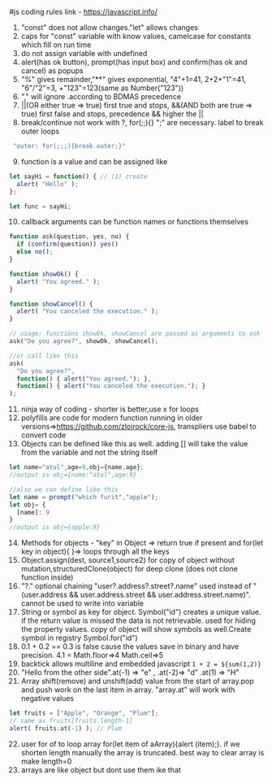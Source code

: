 #js coding rules
link - https://javascript.info/
1) "const" does not allow changes."let" allows changes
2) caps for "const" variable with know values, camelcase for constants which fill on run time
3) do not assign variable with undefined
4) alert(has ok button), prompt(has input box) and confirm(has ok and cancel) as popups
5) "%" gives remainder,"**" gives exponential, "4"+1=41, 2+2+"1"=41, "6"/"2"=3, +"123"=123(same as Number("123"))
6) "," will ignore .according to BDMAS precedence
7) ||(OR either true => true) first true and stops, &&(AND both are true => true) first false and stops, precedence && higher the ||
8) break/continue not work with ?, for(;;){} ";" are necessary. label to break outer loops
```javascript
 "outer: for(;;;){break outer;}"
 ```
9) function is a value and can be assigned like
```javascript
let sayHi = function() { // (1) create
  alert( "Hello" );
};

let func = sayHi;
```
10) callback arguments can be function names or functions themselves
```javascript
function ask(question, yes, no) {
  if (confirm(question)) yes()
  else no();
}

function showOk() {
  alert( "You agreed." );
}

function showCancel() {
  alert( "You canceled the execution." );
}

// usage: functions showOk, showCancel are passed as arguments to ask
ask("Do you agree?", showOk, showCancel);

//or call like this
ask(
  "Do you agree?",
  function() { alert("You agreed."); },
  function() { alert("You canceled the execution."); }
);
```
11) ninja way of coding - shorter is better,use x for loops
12) polyfills are code for modern function running in older versions=>https://github.com/zloirock/core-js, transpliers use babel to convert code
13) Objects can be defined like this as well. adding [] will take the value from the variable and not the string itself
```javascript
let name="atul",age=9,obj={name,age};
//output is obj={name:"atul",age:9}

//also we can define like this
let name = prompt("which furit","apple");
let obj= {
  [name]: 9
}
//output is obj={apple:9}
```
14) Methods for objects - "key" in Object => return true if present and for(let key in object){ }=> loops through all the keys
15) Object.assign(dest, source1,source2) for copy of object without mutation,structuredClone(object) for deep clone (does not clone function inside)
16) "?." optional chaining "user?.address?.street?.name" used instead of "(user.address && user.address.street && user.address.street.name)". cannot be used to write into variable
17) String or symbol as key for object. Symbol("id") creates a unique value. if the return value is missed the data is not retrievable. used for hiding the property values. copy of object will show symbols as well.Create symbol in registry Symbol.for("id")
18) 0.1 + 0.2 == 0.3 is false cause the values save in binary and have precision. 4.1 =  Math.floor=>4 Math.ceil=>5
19) backtick allows multiline and embedded javascript `1 + 2 = ${sum(1,2)}`
20) "Hello from the other side".at(-1) => "e" , .at(-2)=> "d"  .at(1) => "H"
21) Array shift(remove) and unshift(add) value from the start of array.pop and push work on the last item in array. "array.at" will work with negative values
```javascript
let fruits = ["Apple", "Orange", "Plum"];
// same as fruits[fruits.length-1]
alert( fruits.at(-1) ); // Plum
```
22) user for of to loop array for(let item of aArray){alert (item);}. if we shorten length manually the array is truncated. best way to clear array is make length=0
33) arrays are like object but dont use them ike that